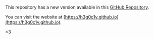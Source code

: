 This repository has a new version available in this [GitHub Repository](https://github.com/h3g0c1v/h3g0c1v.github.io).

You can visit the website at [https://h3g0c1v.github.io](https://h3g0c1v.github.io).

<3
